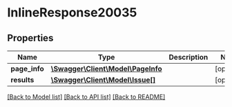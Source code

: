 # InlineResponse20035

## Properties
Name | Type | Description | Notes
------------ | ------------- | ------------- | -------------
**page_info** | [**\Swagger\Client\Model\PageInfo**](PageInfo.md) |  | [optional] 
**results** | [**\Swagger\Client\Model\Issue[]**](Issue.md) |  | [optional] 

[[Back to Model list]](../../README.md#documentation-for-models) [[Back to API list]](../../README.md#documentation-for-api-endpoints) [[Back to README]](../../README.md)

